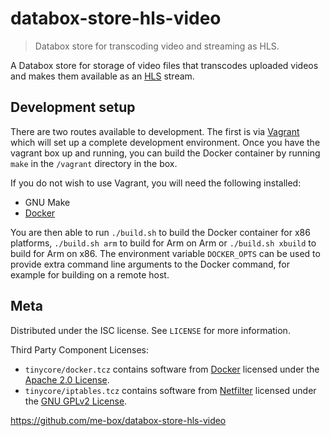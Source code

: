 # databox-store-hls-video
> Databox store for transcoding video and streaming as HLS.

A Databox store for storage of video files that transcodes uploaded videos
and makes them available as an [HLS](https://developer.apple.com/streaming/)
stream.

## Development setup

There are two routes available to development. The first is via 
[Vagrant](https://www.vagrantup.com/) which will set up a complete development
environment. Once you have the vagrant box up and running, you can build
the Docker container by running ``make`` in the ``/vagrant`` directory in the
box.

If you do not wish to use Vagrant, you will need the following installed:
* GNU Make
* [Docker](https://www.docker.com/)

You are then able to run ``./build.sh`` to build the Docker container for
x86 platforms, ``./build.sh arm`` to build for Arm on Arm or 
``./build.sh xbuild`` to build for Arm on x86. The environment variable
``DOCKER_OPTS`` can be used to provide extra command line arguments to the
Docker command, for example for building on a remote host.

## Meta

Distributed under the ISC license. See ``LICENSE`` for more information.

Third Party Component Licenses:
* ``tinycore/docker.tcz`` contains software from [Docker][docker]
licensed under the [Apache 2.0 License][apache-2.0-license].
* ``tinycore/iptables.tcz`` contains software from [Netfilter][netfilter]
licensed under the [GNU GPLv2 License][gplv2-license].

<https://github.com/me-box/databox-store-hls-video>

[docker]: https://www.docker.com/
[apache-2.0-license]: https://github.com/docker/docker/blob/master/LICENSE
[netfilter]: https://www.netfilter.org/
[gplv2-license]: https://www.gnu.org/licenses/old-licenses/gpl-2.0.html
